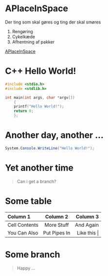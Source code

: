 # APlaceInSpace
Der ting som skal gøres og ting der skal smøres

1. Rengøring
2. Cykelkæde
3. Afhentning af pakker

[APlaceInSpace](https://github.com/zpn492/APlaceInSpace)


# C++ Hello World!

```c++
#include <stdio.h>
#include <stdlib.h> 

int main(int args, char *argv[])
    {
    printf("Hello World!");
    return 0;
    };
```

# Another day, another ...

```c#
System.Console.WriteLine("Hello World!");
```

# Yet another time

> Can i get a branch?

# Some table

 Column 1       | Column 2     | Column 3     |
| :------------- | :----------: | -----------: |
|  Cell Contents | More Stuff   | And Again    |
| You Can Also   | Put Pipes In | Like this \| |

# Some branch

> Happy ...
